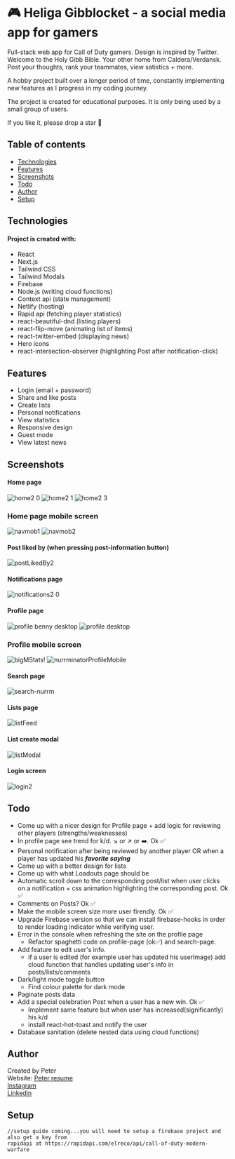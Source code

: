 # 🎮 Heliga Gibblocket - a social media app for gamers

Full-stack web app for Call of Duty gamers. Design is inspired by Twitter. Welcome to the Holy Gibb Bible. Your other home from Caldera/Verdansk. Post your thoughts, rank your teammates, view satistics + more.

A hobby project built over a longer period of time, constantly implementing new features as I progress in my coding journey.

The project is created for educational purposes. It is only being used by a small group of users.

If you like it, please drop a star 🙂

## Table of contents

- [Technologies](#technologies)
- [Features](#features)
- [Screenshots](#screenshots)
- [Todo](#todo)
- [Author](#author)
- [Setup](#setup)
 

## Technologies

#### Project is created with:

- React
- Next.js
- Tailwind CSS
- Tailwind Modals
- Firebase
- Node.js (writing cloud functions)
- Context api (state management)
- Netlify (hosting)
- Rapid api (fetching player statistics)
- react-beautiful-dnd (listing players)
- react-flip-move (animating list of items)
- react-twitter-embed (displaying news)
- Hero icons
- react-intersection-observer (highlighting Post after notification-click)

## Features

- Login (email + password)
- Share and like posts
- Create lists
- Personal notifications
- View statistics
- Responsive design
- Guest mode
- View latest news

## Screenshots
#### Home page 
![home2 0](https://user-images.githubusercontent.com/17027312/196687912-c0f678fa-419e-40f4-819a-dbcbfcf6752f.png)
![home2 1](https://user-images.githubusercontent.com/17027312/196687940-32991349-15d8-4ea6-9f7e-a19509df4b41.png)
![home2 3](https://user-images.githubusercontent.com/17027312/196687958-8f38d8b3-5d52-4141-84b8-21473fa56946.png)

### Home page mobile screen
![navmob1](https://user-images.githubusercontent.com/17027312/197584779-313cc16b-22a9-47df-9a67-606df87399d1.png)
![navmob2](https://user-images.githubusercontent.com/17027312/197584797-c09c5316-6bbb-4dfd-82c8-eb8eb7c1d85c.png)

 #### Post liked by (when pressing post-information button)
 ![postLikedBy2](https://user-images.githubusercontent.com/17027312/196688375-4125d5e7-807a-4963-8605-570d220252b8.png)

 #### Notifications page
 ![notifications2 0](https://user-images.githubusercontent.com/17027312/196689717-03698d3e-9b4f-4823-992c-f3bbc5efc11a.png)

 #### Profile page 
  ![profile benny desktop](https://user-images.githubusercontent.com/17027312/198875385-30ffc922-93be-4fe4-9b5a-74dc2198cacd.png)
  ![profile desktop](https://user-images.githubusercontent.com/17027312/198875613-563e82b5-3149-46be-a44a-caadde90e17a.png)

 ### Profile mobile screen
  ![bigMStats!](https://user-images.githubusercontent.com/17027312/200541188-37e68030-7a1e-4bb0-a0dd-1fbfa5816abd.png)
 ![nurrminatorProfileMobile](https://user-images.githubusercontent.com/17027312/200541397-1d62936e-2c64-4468-9c90-67b7e54906b9.png)

 #### Search page 
 ![search-nurrm](https://user-images.githubusercontent.com/17027312/193240518-8616f2c6-07a7-4736-8aee-ee924c9d1327.png)

 #### Lists page
 ![listFeed](https://user-images.githubusercontent.com/17027312/149803988-949211e6-cabb-4d72-8fc8-cc4f13fda5b5.png)
 
 #### List create modal
 ![listModal](https://user-images.githubusercontent.com/17027312/149804003-bfda1f3b-efe5-42a0-80de-de01a284651d.png)

#### Login screen
![login2](https://user-images.githubusercontent.com/17027312/196694811-fd299e19-6fe7-48d0-b6b2-e53681b93ce4.png)


## Todo

- Come up with a nicer design for Profile page + add logic for reviewing other players (strengths/weaknesses)
- In profile page see trend for k/d. ↘ or ↗ or  ➡️. Ok ✅
- Personal notification after being reviewed by another player OR when a player has updated his ***favorite saying*** 
- Come up with a better design for lists
- Come up with what Loadouts page should be
- Automatic scroll down to the corresponding post/list when user clicks on a notification + css animation highlighting the corresponding post. Ok ✅ 
- Comments on Posts? Ok ✅
- Make the mobile screen size more user firendly. Ok ✅
- Upgrade Firebase version so that we can install firebase-hooks in order to render loading indicator while verifying user.
- Error in the console when refreshing the site on the profile page
   - Refactor spaghetti code on profile-page (ok✅) and search-page.
- Add feature to edit user's info. 
   - if a user is edited (for example user has updated his userImage) add cloud function that handles updating user's info in posts/lists/comments
- Dark/light mode toggle button
   - Find colour palette for dark mode
- Paginate posts data
- Add a special celebration Post when a user has a new win. Ok ✅
   - Implement same feature but when user has increased(significantly) his k/d
   - install react-hot-toast and notify the user 
- Database sanitation (delete nested data using cloud functions)


## Author

Created by Peter<br />
Website: [Peter resume](https://peter-portfolio-app.netlify.app/) <br />
[Instagram](https://www.instagram.com/petee_10/)<br />
[Linkedin](https://www.linkedin.com/in/peter-eriksson-13b8b1120/)

 ## Setup
 
```
//setup guide coming...you will need to setup a firebase project and also get a key from 
rapidapi at https://rapidapi.com/elreco/api/call-of-duty-modern-warfare
```
 
